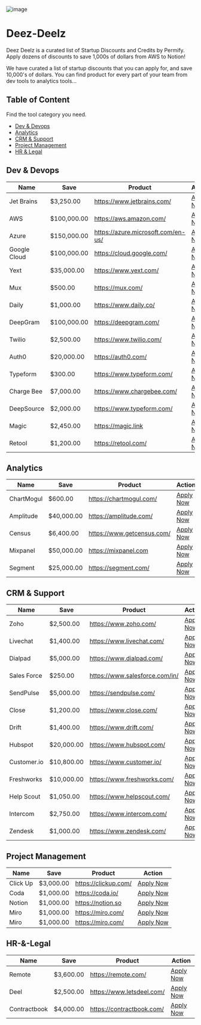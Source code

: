 ![image](https://user-images.githubusercontent.com/63932252/167680845-cd3952e1-ac76-42b7-b512-4499c90a4651.png)
# Deez-Deelz
Deez Deelz is a curated  list of Startup Discounts and Credits by Permify. Apply dozens of discounts to save 1,000s of dollars from AWS to Notion!

We have curated a list of startup discounts that you can apply for, and save 10,000's of dollars. You can find product for every part of your team from dev tools to analytics tools...

## Table of Content
Find the tool category you need.
- [Dev & Devops](#dev--devops)
- [Analytics](#analytics)
- [CRM & Support](#crm--support)
- [Project Management](#project-management)
- [HR & Legal](#hr--legal)

## Dev & Devops
| Name | Save | Product | Action |
|------|------|---------|--------|
| Jet Brains | $3,250.00 | https://www.jetbrains.com/ | [Apply Now](https://www.jetbrains.com/store/startups/) |
| AWS | $100,000.00 | https://aws.amazon.com/ | [Apply Now](https://aws.amazon.com/activate/) |
| Azure | $150,000.00 | https://azure.microsoft.com/en-us/ | [Apply Now](https://startups.microsoft.com/en-us/) |
| Google Cloud | $100,000.00 | https://cloud.google.com/ | [Apply Now](https://cloud.google.com/startup) |
| Yext | $35,000.00 | https://www.yext.com/ | [Apply Now](https://hitchhikers.yext.com/programs/startups) |
| Mux | $500.00 | https://mux.com/ | [Apply Now](https://mux.com/startups) |
| Daily | $1,000.00 | https://www.daily.co/ | [Apply Now](https://www.daily.co/blog/get-early-access-to-dailys-startup-program/) |
| DeepGram | $100,000.00 | https://deepgram.com/ | [Apply Now](https://deepgram.com/startup-program/) |
| Twilio | $2,500.00 | https://www.twilio.com/ | [Apply Now](https://www.twilio.com/solutions/startups) |
| Auth0 | $20,000.00 | https://auth0.com/ | [Apply Now](https://auth0.com/startups) |
| Typeform | $300.00 | https://www.typeform.com/ | [Apply Now](https://tfsales.typeform.com/to/cHOQj40j) |
| Charge Bee | $7,000.00 | https://www.chargebee.com/ | [Apply Now](https://www.chargebee.com/entrepreneurs/) |
| DeepSource | $2,000.00 | https://www.typeform.com/ | [Apply Now](https://tfsales.typeform.com/to/cHOQj40j) |
| Magic | $2,450.00 | https://magic.link | [Apply Now](https://magic.link/startups) |
| Retool | $1,200.00 | https://retool.com/ | [Apply Now](https://retool.com/startups/) |

## Analytics
| Name | Save | Product | Action |
|------|------|---------|--------|
| ChartMogul | $600.00 | https://chartmogul.com/ | [Apply Now](https://chartmogul.com/startups/) |
| Amplitude | $40,000.00 | https://amplitude.com/ | [Apply Now](https://amplitude.com/startups) |
| Census | $6,400.00 | https://www.getcensus.com/ | [Apply Now](https://www.getcensus.com/startups) |
| Mixpanel | $50,000.00 | https://mixpanel.com | [Apply Now](https://mixpanel.com/startups/) |
| Segment | $25,000.00 | https://segment.com/ | [Apply Now](https://segment.com/industry/startups/) |

## CRM & Support
| Name | Save | Product | Action |
|------|------|---------|--------|
| Zoho | $2,500.00 | https://www.zoho.com/ | [Apply Now](https://www.zoho.com/en-mea/r/startup-program.html) |
| Livechat | $1,400.00 | https://www.livechat.com/ | [Apply Now](https://startups.livechatinc.com/) |
| Dialpad | $5,000.00 | https://www.dialpad.com/ | [Apply Now](https://www.dialpad.com/dialpadforgood/) |
| Sales Force | $250.00 | https://www.salesforce.com/in/ | [Apply Now](https://www.salesforce.com/in/campaign/salesforce-startup-program/) |
| SendPulse | $5,000.00 | https://sendpulse.com/ | [Apply Now](https://sendpulse.com/startup) |
| Close | $1,200.00 | https://www.close.com/ | [Apply Now](https://www.close.com/startups#apply) |
| Drift | $1,400.00 | https://www.drift.com/ | [Apply Now](https://www.drift.com/solutions/startups/) |
| Hubspot | $20,000.00 | https://www.hubspot.com/ | [Apply Now](https://www.hubspot.com/startups) |
| Customer.io | $10,800.00 | https://www.customer.io/ | [Apply Now](https://customer.io/startup-program/) |
| Freshworks | $10,000.00 | https://www.freshworks.com/ | [Apply Now](https://www.freshworks.com/partners/startup-program/product-hunt/?ref=ph_searchposts) |
| Help Scout | $1,050.00 | https://www.helpscout.com/ | [Apply Now](https://www.helpscout.com/startup-program/) |
| Intercom | $2,750.00 | https://www.intercom.com/ | [Apply Now](https://www.intercom.com/early-stage) |
| Zendesk | $1,000.00 | https://www.zendesk.com/ | [Apply Now](https://www.zendesk.com/startups/) |

## Project Management
| Name | Save | Product | Action |
|------|------|---------|--------|
| Click Up | $3,000.00 | https://clickup.com/ | [Apply Now](https://clickup.com/teams/startup) |
| Coda | $1,000.00 | https://coda.io/ | [Apply Now](https://coda.io/for/startups) |
| Notion | $1,000.00 | https://notion.so | [Apply Now](https://www.notion.so/startups) |
| Miro | $1,000.00 | https://miro.com/ | [Apply Now](https://miro-survey.typeform.com/to/Elf8mBUy) |
| Miro | $1,000.00 | https://miro.com/ | [Apply Now](https://miro-survey.typeform.com/to/Elf8mBUy) |

## HR-&-Legal
| Name | Save | Product | Action |
|------|------|---------|--------|
| Remote | $3,600.00 | https://remote.com/ | [Apply Now](https://remote.com/platform/use-case/startup) |
| Deel | $2,500.00 | https://www.letsdeel.com/ | [Apply Now](https://www.letsdeel.com/register-your-startup) |
| Contractbook | $4,000.00 | https://contractbook.com/ | [Apply Now](https://contractbook.com/contractbook-for-unicorns#form) |

